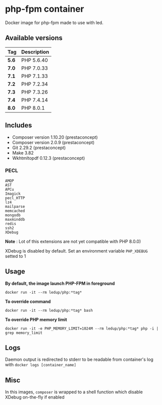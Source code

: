 # php-fpm container

Docker image for php-fpm made to use with led.

## Available versions

| Tag      | Description      |
| -------- | -----------------|
| **5.6**  | PHP 5.6.40       |
| **7.0**  | PHP 7.0.33       |
| **7.1**  | PHP 7.1.33       |
| **7.2**  | PHP 7.2.34       |
| **7.3**  | PHP 7.3.26       |
| **7.4**  | PHP 7.4.14       |
| **8.0**  | PHP 8.0.1        |

## Includes

- Composer version 1.10.20 (prestaconcept)
- Composer version 2.0.9 (prestaconcept)
- Git 2.29.2 (prestaconcept)
- Make 3.82
- Wkhtmltopdf 0.12.3 (prestaconcept)

### PECL

```
AMQP
AST
APCu
Imagick
pecl_HTTP
lz4
mailparse
memcached
mongodb
maxminddb
redis
ssh2
XDebug
```

**Note** : Lot of this extensions are not yet compatible with PHP 8.0.0)

XDebug is disabled by default. Set an environment variable `PHP_XDEBUG` setted to 1

## Usage

**By default, the image launch PHP-FPM in foreground**

```
docker run -it --rm ledup/php:*tag*
```

**To override command**

```
docker run -it --rm ledup/php:*tag* bash
```

**To override PHP memory limit**

```
docker run -it -e PHP_MEMORY_LIMIT=1024M --rm ledup/php:*tag* php -i | grep memory_limit
```

## Logs

Daemon output is redirected to stderr to be readable from container's log with `docker logs [container_name]`

## Misc

In this images, `composer` is wrapped to a shell function which disable XDebug on-the-fly if enabled
